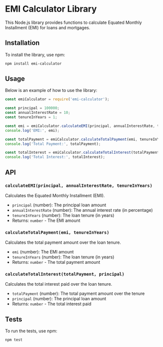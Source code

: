 # EMI Calculator Library

This Node.js library provides functions to calculate Equated Monthly Installment (EMI) for loans and mortgages. 

## Installation

To install the library, use npm:

```bash
npm install emi-calculator
```

## Usage

Below is an example of how to use the library:

```javascript
const emiCalculator = require('emi-calculator');

const principal = 100000;
const annualInterestRate = 10;
const tenureInYears = 1;

const emi = emiCalculator.calculateEMI(principal, annualInterestRate, tenureInYears);
console.log('EMI:', emi);

const totalPayment = emiCalculator.calculateTotalPayment(emi, tenureInYears);
console.log('Total Payment:', totalPayment);

const totalInterest = emiCalculator.calculateTotalInterest(totalPayment, principal);
console.log('Total Interest:', totalInterest);
```

## API

### `calculateEMI(principal, annualInterestRate, tenureInYears)`

Calculates the Equated Monthly Installment (EMI).

- `principal` (number): The principal loan amount
- `annualInterestRate` (number): The annual interest rate (in percentage)
- `tenureInYears` (number): The loan tenure (in years)
- Returns: `number` - The EMI amount

### `calculateTotalPayment(emi, tenureInYears)`

Calculates the total payment amount over the loan tenure.

- `emi` (number): The EMI amount
- `tenureInYears` (number): The loan tenure (in years)
- Returns: `number` - The total payment amount

### `calculateTotalInterest(totalPayment, principal)`

Calculates the total interest paid over the loan tenure.

- `totalPayment` (number): The total payment amount over the tenure
- `principal` (number): The principal loan amount
- Returns: `number` - The total interest paid

## Tests

To run the tests, use npm:

```bash
npm test
```
